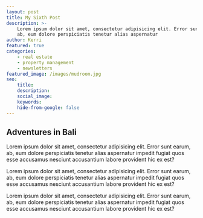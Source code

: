 ```yaml
---
layout: post
title: My Sixth Post
description: >-
    Lorem ipsum dolor sit amet, consectetur adipisicing elit. Error sunt earum,
    ab, eum dolore perspiciatis tenetur alias aspernatur
author: Kerri
featured: true
categories:
    - real estate
    - property management
    - newsletters
featured_image: /images/mudroom.jpg
seo:
    title:
    description:
    social_image:
    keywords:
    hide-from-google: false
---
```

## Adventures in Bali

Lorem ipsum dolor sit amet, consectetur adipisicing elit. Error sunt earum, ab, eum dolore perspiciatis tenetur alias aspernatur impedit fugiat quos esse accusamus nesciunt accusantium labore provident hic ex est?

Lorem ipsum dolor sit amet, consectetur adipisicing elit. Error sunt earum, ab, eum dolore perspiciatis tenetur alias aspernatur impedit fugiat quos esse accusamus nesciunt accusantium labore provident hic ex est?

Lorem ipsum dolor sit amet, consectetur adipisicing elit. Error sunt earum, ab, eum dolore perspiciatis tenetur alias aspernatur impedit fugiat quos esse accusamus nesciunt accusantium labore provident hic ex est?